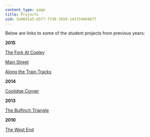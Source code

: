 ```yaml
---
content_type: page
title: Projects
uid: 3a8691a5-b5f7-ff36-3b59-142154604677
---
```


Below are links to some of the student projects from previous years:

**2015**

[The Fork At Copley](http://www.beccazhang.com/4-211/index.html)

[Main Street](http://web.mit.edu/thecity/archive/projects_2015/jcarrus/index.html)

[Along the Train Tracks](http://web.mit.edu/thecity/archive/projects_2015/linak/FutureCity/index.html)

**2014**

[Coolidge Corner](http://web.mit.edu/thecity/archive/projects_2015/bnz/CoolidgeCorner/index.html)

**2013**

[The Bulfinch Triangle](http://web.mit.edu/thecity/archive/projects13/the_bulfinch_triangle_dondina/index.html)

**2010**

[The West End](http://web.mit.edu/thecity/archive/projects_2015/aml2010/www/)
